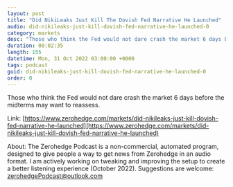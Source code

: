 ```yaml
---
layout: post
title: "Did NikiLeaks Just Kill The Dovish Fed Narrative He Launched"
audio: did-nikileaks-just-kill-dovish-fed-narrative-he-launched-0
category: markets
desc: "Those who think the Fed would not dare crash the market 6 days before the midterms may want to reassess."
duration: 00:02:35
length: 155
datetime: Mon, 31 Oct 2022 03:00:00 +0000
tags: podcast
guid: did-nikileaks-just-kill-dovish-fed-narrative-he-launched-0
order: 0
---
```

Those who think the Fed would not dare crash the market 6 days before the midterms may want to reassess.

Link: [https://www.zerohedge.com/markets/did-nikileaks-just-kill-dovish-fed-narrative-he-launched](https://www.zerohedge.com/markets/did-nikileaks-just-kill-dovish-fed-narrative-he-launched)

About: The Zerohedge Podcast is a non-commercial, automated program, designed to give people a way to get news from Zerohedge in an audio format.  I am actively working on tweaking and improving the setup to create a better listening experience (October 2022).  Suggestions are welcome: [zerohedgePodcast@outlook.com](mailto:zerohedgePodcast@outlook.com)